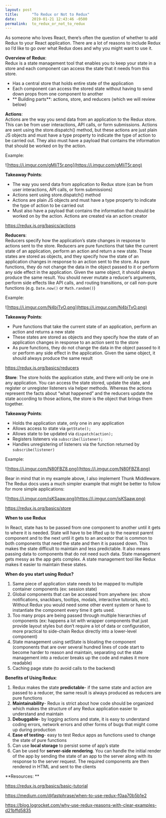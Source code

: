 ```yaml
---
layout: post
title:      "To Redux or Not to Redux"
date:       2019-01-21 12:43:46 -0500
permalink:  to_redux_or_not_to_redux
---
```



As someone who loves React, there’s often the question of whether to add Redux to your React application. There are a lot of reasons to include Redux so I’d like to go over what Redux does and why you might want to use it. 


**Overview of Redux**:  
Redux is a state management tool that enables you to keep your state in a store and each component can access the state that it needs from this store. 
* Has a central store that holds entire state of the application 
* Each component can access the stored state without having to send down props from one component to another 
*  ** Building parts**: actions, store, and reducers (which we will review below) 


**Actions**:  
Actions are the way you send data from an application to the Redux store. This can be from user interactions, API calls, or form submissions. Actions are sent using the store.dispatch() method, but these actions are just plain JS objects and must have a type property to indicate the type of action to be carried out. They also must have a payload that contains the information that should be worked on by the action. 

Example: 
 
 ![https://i.imgur.com/gMliT5r.png](https://i.imgur.com/gMliT5r.png)
 
**Takeaway Points**: 
* The way you send data from application to Redux store (can be from user interactions, API calls, or form submissions) 
* Actions sent using store.dispatch() method
* Actions are plain JS objects and must have a type property to indicate the type of action to be carried out
* Must also have a payload that contains the information that should be worked on by the action. Actions are created via an action creator 

https://redux.js.org/basics/actions 


**Reducers**:  
Reducers specify how the application’s state changes in response to actions sent to the store. Reducers are pure functions that take the current state of an application, perform an action and return a new state. These states are stored as objects, and they specify how the state of an application changes in response to an action sent to the store. As pure functions, they do not change the data in the object passed to it or perform any side effect in the application. Given the same object, it should always produce the same result. You should never mutate a reducer’s arguments, perform side effects like API calls, and routing transitions, or call non-pure functions (e.g. `Date.now()` or `Math.random()`) 

Example: 

![https://i.imgur.com/N4biTvO.png](https://i.imgur.com/N4biTvO.png)

 
**Takeaway Points**: 
* Pure functions that take the current state of an application, perform an action and returns a new state 
* These states are stored as objects and they specify how the state of an application changes in response to an action sent to the store 
* As pure functions, they do not change the data in the object passed to it or perform any side effect in the application. Given the same object, it should always produce the same result

https://redux.js.org/basics/reducers 




**Store**: 
The store holds the application state, and there will only be one in any application. You can access the state stored, update the state, and register or unregister listeners via helper methods. Whereas the actions represent the facts about “what happened” and the reducers update the state according to those actions, the store is the object that brings them together. 

**Takeaway Points**: 
* Holds the application state, only one in any application 
* Allows access to state via `getState();` 
* Allows state to be updated via `dispatch(action);`
* Registers listeners via `subscribe(listener);`
* Handles unregistering of listeners via the function returned by `subscribe(listener)`

Example: 

![https://i.imgur.com/N80FBZ8.png](https://i.imgur.com/N80FBZ8.png)
 
 
Bear in mind that in my example above, I also implement Thunk Middleware. The Redux docs uses a much simpler example that might be better to follow for more simple applications: 

![https://i.imgur.com/isKSaaw.png](https://i.imgur.com/isKSaaw.png)
 
 
https://redux.js.org/basics/store 


**When to use Redux** 

In React, state has to be passed from one component to another until it gets to where it is needed. State will have to be lifted up to the nearest parent component and to the next until it gets to an ancestor that is common to both components that need the state and then it is passed down. This makes the state difficult to maintain and less predictable. It also means passing data to components that do not need such data. 
State management gets messy as the app gets complex. A state management tool like Redux makes it easier to maintain these states. 

**When do you start using Redux?** 
1. Same piece of application state needs to be mapped to multiple container components (ex: session state) 
2. Global components that can be accessed from anywhere (ex: show notifications, snackbars, tooltips, modals, interactive tutorials, etc). Without Redux you would need some other event system or have to instantiate the component every time it gets used.
3. Too many props are being passed through multiple hierarchies of components (ex: happens a lot with wrapper components that just provide layout styles but don’t require a lot of data or configuration, more practical to side-chain Redux directly into a lower-level component) 
4. State management using setState is bloating the component (components that are over several hundred lines of code start to become harder to reason and maintain, separating out the state management into a reducer breaks up the code and makes it more readable) 
5. Caching page state (to avoid calls to the backend) 


**Benefits of Using Redux**: 
1.	Redux makes the state **predictable**- if the same state and action are passed to a reducer, the same result is always produced as reducers are pure functions
2.	**Maintainability**- Redux is strict about how code should be organized which makes the structure of any Redux application easier to understand and maintain 
3.	**Debuggable**- by logging actions and state, it is easy to understand coding errors, network errors and other forms of bugs that might come up during production 
4.	**Ease of testing**- easy to test Redux apps as functions used to change the state of pure functions 
5.	Can use **local storage** to persist some of app’s state
6.	Can be used for **server-side rendering**. You can handle the initial render of the app by sending the state of an app to the server along with its response to the server request. The required components are then rendered in HTML and sent to the clients 


**Resources: **

https://redux.js.org/basics/basic-tutorial 

https://medium.com/@fastphrase/when-to-use-redux-f0aa70b5b1e2

https://blog.logrocket.com/why-use-redux-reasons-with-clear-examples-d21bffd5835


